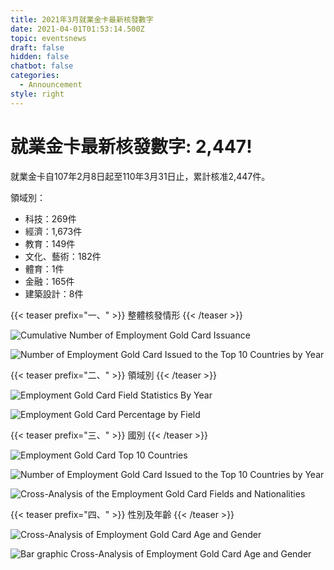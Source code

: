 ```yaml
---
title: 2021年3月就業金卡最新核發數字
date: 2021-04-01T01:53:14.500Z
topic: eventsnews
draft: false
hidden: false
chatbot: false
categories:
  - Announcement
style: right
---
```

# 就業金卡最新核發數字: 2,447!

就業金卡自107年2月8日起至110年3月31日止，累計核准2,447件。 

領域別：

* 科技：269件
* 經濟：1,673件
* 教育：149件
* 文化、藝術：182件
* 體育：1件
* 金融：165件
* 建築設計：8件

{{< teaser prefix="一、" >}}
整體核發情形
{{< /teaser >}}

![Cumulative Number of Employment Gold Card Issuance](/cms-uploads/cumulative-number-of-employment-gold-card-issuance.jpg)

![Number of Employment Gold Card Issued to the Top 10 Countries by Year](/cms-uploads/cumulative-number-of-employment-gold-card-issuance1.jpg)

{{< teaser prefix="二、" >}}
領域別
{{< /teaser >}}

![Employment Gold Card Field Statistics By Year](/cms-uploads/就業金卡歷年領域別統計.jpg)

![Employment Gold Card Percentage by Field](/cms-uploads/就業金卡領域別比例.jpg)

{{< teaser prefix="三、" >}}
國別
{{< /teaser >}}

![Employment Gold Card Top 10 Countries](/cms-uploads/by-country.png)

![Number of Employment Gold Card Issued to the Top 10 Countries by Year](/cms-uploads/就業金卡歷年十大國別核發張數.png)

![Cross-Analysis of the Employment Gold Card Fields and Nationalities](/cms-uploads/就業金卡領域別及國籍別交叉分析.png)

{{< teaser prefix="四、" >}}
性別及年齡
{{< /teaser >}}

![Cross-Analysis of Employment Gold Card Age and Gender](/cms-uploads/就業金卡性別及年齡交叉分析.png)

![Bar graphic Cross-Analysis of Employment Gold Card Age and Gender](/cms-uploads/就業金卡年齡及性別.png)
